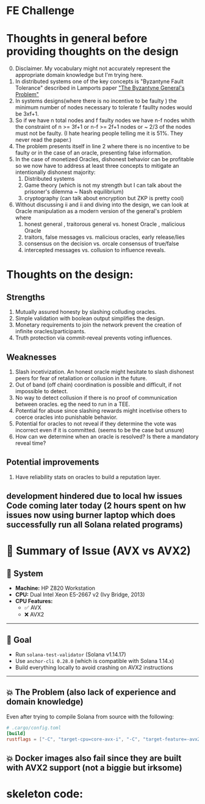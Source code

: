 # FE Challenge

# Thoughts in general before providing thoughts on the design
0. Disclaimer. My vocabulary might not accurately represent the appropriate domain knowledge but I'm trying here. 
1. In distributed systems one of the key concepts is "Byzantyne Fault Tolerance" described in Lamports paper ["The Byzantyne General's Problem"](https://dl.acm.org/doi/10.1145/357172.357176)
2. In systems designs(where there is no incentive to be faulty ) the minimum number of nodes necessary to tolerate f faullty nodes would be 3xf+1.
3. So if we have n total nodes and f faulty nodes we have n-f nodes whith the constraint of n >= 3f+1 or n-f >= 2f+1 nodes  or ~ 2/3 of the nodes must not be faulty. (I hate hearing people telling me it is 51%. They never read the paper.)
4. The problem presents itself in line 2 where there is no incentive to be faulty or in the case of an oracle, presenting false information.
5. In the case of monetized Oracles, dishonest behavior can be profitable so we now have to address at least three concepts to mitigate an intentionally dishonest majority:   
   1. Distributed systems 
   2. Game theory (which is not my strength but I can talk about the prisoner's dilemma ~ Nash equilibrium)
   3. cryptography (can talk about encryption but ZKP is pretty cool)
6. Without discussing ii and ii and diving into the design, we can look at Oracle manipulation as a modern version of the general's problem where 
   1. honest general , traitorous general  vs.  honest Oracle , malicious Oracle
   2. traitors, false messages vs.  malicious oracles, early release/lies
   3. consensus on the decision  vs.   orcale consensus of true/false
   4. intercepted messages vs.  collusion to influence reveals.


# Thoughts on the design:
## Strengths
1. Mutually assured honesty by slashing colluding oracles.
2. Simple validation with boolean output simplifies the design.
3. Monetary requirements to join the network prevent the creation of infinite oracles/participants.
4. Truth protection via commit-reveal prevents voting influences. 


## Weaknesses
1. Slash incetivization. An honest oracle might hesitate to slash dishonest peers for fear of retaliation or collusion in the future.
2. Out of band (off chain) coordination is possible and difficult,  if not impossible to detect.
3. No way to detect collusion if there is no proof of communication between oracles. eg the need to run in a TEE. 
4. Potential for abuse since slashing rewards might incetivise others to coerce oracles into punishable behavior. 
5. Potential for oracles to not reveal if they determine the vote was incorrect even if it is committed. (seems to be the case but unsure)
6. How can we determine when an oracle is resolved? Is there a mandatory reveal time?

## Potential improvements
 1. Have reliability stats on oracles to build a reputation layer.   



## development hindered due to local hw issues  Code coming later today (2 hours spent on hw issues now using burner laptop which does successfully run all Solana related programs)
# 🧩 Summary of Issue (AVX vs AVX2)

## 🔧 System
- **Machine:** HP Z820 Workstation
- **CPU:** Dual Intel Xeon E5-2667 v2 (Ivy Bridge, 2013)
- **CPU Features:**
   - ✅ AVX
   - ❌ AVX2

---

## 🎯 Goal
- Run `solana-test-validator` (Solana v1.14.17)
- Use `anchor-cli 0.28.0` (which is compatible with Solana 1.14.x)
- Build everything locally to avoid crashing on AVX2 instructions

---

## 💥 The Problem (also lack of experience and domain knowledge)
Even after trying to compile Solana from source with the following:

```toml
# .cargo/config.toml
[build]
rustflags = ["-C", "target-cpu=core-avx-i", "-C", "target-feature=-avx2"]

```
## 💥 Docker images also fail since they are built with AVX2 support  (not a biggie but irksome)


# skeleton code:


